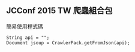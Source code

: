 ## JCConf 2015 TW 爬蟲組合包

簡易使用程式碼

    String api = "";
    Document jsoup = CrawlerPack.getFromJson(api);
